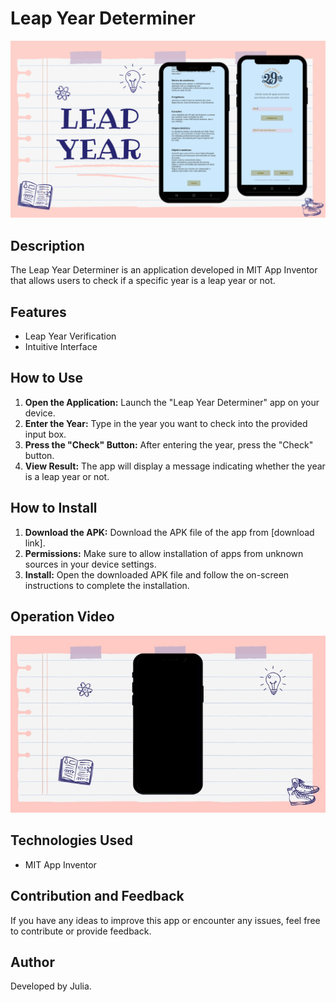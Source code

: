# Leap Year Determiner

<div align="center">
  <img src="./ReadmeHeader.png" alt="Readme Header" width="800"/>
</div>

## Description
The Leap Year Determiner is an application developed in MIT App Inventor that allows users to check if a specific year is a leap year or not.

## Features
- Leap Year Verification
- Intuitive Interface

## How to Use
1. **Open the Application:** Launch the "Leap Year Determiner" app on your device.
2. **Enter the Year:** Type in the year you want to check into the provided input box.
3. **Press the "Check" Button:** After entering the year, press the "Check" button.
4. **View Result:** The app will display a message indicating whether the year is a leap year or not.

## How to Install
1. **Download the APK:** Download the APK file of the app from [download link].
2. **Permissions:** Make sure to allow installation of apps from unknown sources in your device settings.
3. **Install:** Open the downloaded APK file and follow the on-screen instructions to complete the installation.

## Operation Video
<div align="center">
  <img src="./OperationVideo.gif" alt="Operation Video" width="800"/>
</div>

## Technologies Used
- MIT App Inventor

## Contribution and Feedback
If you have any ideas to improve this app or encounter any issues, feel free to contribute or provide feedback.

## Author
Developed by Julia.
